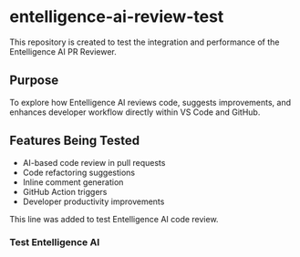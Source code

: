 # entelligence-ai-review-test
This repository is created to test the integration and performance of the Entelligence AI PR Reviewer.
## Purpose
To explore how Entelligence AI reviews code, suggests improvements, and enhances developer workflow directly within VS Code and GitHub.
## Features Being Tested
- AI-based code review in pull requests
- Code refactoring suggestions
- Inline comment generation
- GitHub Action triggers
- Developer productivity improvements

This line was added to test Entelligence AI code review.
### Test Entelligence AI
